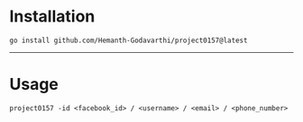 # Installation
```
go install github.com/Hemanth-Godavarthi/project0157@latest
```
---

# Usage

```
project0157 -id <facebook_id> / <username> / <email> / <phone_number>
```
